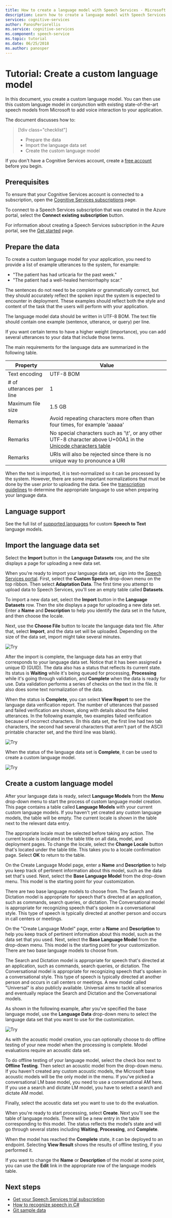 ```yaml
---
title: How to create a language model with Speech Services - Microsoft Cognitive Services
description: Learn how to create a language model with Speech Services in Microsoft Cognitive Services.
services: cognitive-services
author: PanosPeriorellis
ms.service: cognitive-services
ms.component: speech-service
ms.topic: tutorial
ms.date: 06/25/2018
ms.author: panosper
---
```


# Tutorial: Create a custom language model

In this document, you create a custom language model. You can then use this custom language model in conjunction with existing state-of-the-art speech models from Microsoft to add voice interaction to your application.

The document discusses how to:
> [!div class="checklist"]
> * Prepare the data
> * Import the language data set
> * Create the custom language model

If you don't have a Cognitive Services account, create a [free account](https://azure.microsoft.com/try/cognitive-services/) before you begin.

## Prerequisites

To ensure that your Cognitive Services account is connected to a subscription, open the [Cognitive Services subscriptions](https://customspeech.ai/Subscriptions) page.

To connect to a Speech Services subscription that was created in the Azure portal, select the **Connect existing subscription** button.

For information about creating a Speech Services subscription in the Azure portal, see the [Get started](get-started.md) page.

## Prepare the data

To create a custom language model for your application, you need to provide a list of example utterances to the system, for example:

*   "The patient has had urticaria for the past week."
*   "The patient had a well-healed herniorrhaphy scar."

The sentences do not need to be complete or grammatically correct, but they should accurately reflect the spoken input the system is expected to encounter in deployment. These examples should reflect both the style and content of the task that the users will perform with your application.

The language model data should be written in UTF-8 BOM. The text file should contain one example (sentence, utterance, or query) per line.

If you want certain terms to have a higher weight (importance), you can add several utterances to your data that include those terms. 

The main requirements for the language data are summarized in the following table.

| Property | Value |
|----------|-------|
| Text encoding | UTF-8 BOM|
| # of utterances per line | 1 |
| Maximum file size | 1.5 GB |
| Remarks | Avoid repeating characters more often than four times, for example 'aaaaa'|
| Remarks | No special characters such as '\t', or any other UTF-8 character above U+00A1 in the [Unicode characters table](http://www.utf8-chartable.de/)|
| Remarks | URIs will also be rejected since there is no unique way to pronounce a URI|

When the text is imported, it is text-normalized so it can be processed by the system. However, there are some important normalizations that must be done by the user _prior_ to uploading the data. See the [transcription guidelines](prepare-transcription.md) to determine the appropriate language to use when preparing your language data.

## Language support

See the full list of [supported languages](language-support.md#text-to-speech) for custom **Speech to Text** language models.



## Import the language data set

Select the **Import** button in the **Language Datasets** row, and the site displays a page for uploading a new data set.

When you're ready to import your language data set, sign into the [Speech Services portal](https://customspeech.ai). First, select the **Custom Speech** drop-down menu on the top ribbon. Then select **Adaptation Data**. The first time you attempt to upload data to Speech Services, you'll see an empty table called **Datasets**.

To import a new data set, select the **Import** button in the **Language Datasets** row. Then the site displays a page for uploading a new data set. Enter a **Name** and **Description** to help you identify the data set in the future, and then choose the locale. 

Next, use the **Choose File** button to locate the language data text file. After that, select **Import**, and the data set will be uploaded. Depending on the size of the data set, import might take several minutes.

![Try](media/stt/speech-language-datasets-import.png)

After the import is complete, the language data has an entry that corresponds to your language data set. Notice that it has been assigned a unique ID (GUID). The data also has a status that reflects its current state. Its status is **Waiting** while it's being queued for processing, **Processing** while it's going through validation, and **Complete** when the data is ready for use. Data validation performs a series of checks on the text in the file. It also does some text normalization of the data.

When the status is **Complete**, you can select **View Report** to see the language data verification report. The number of utterances that passed and failed verification are shown, along with details about the failed utterances. In the following example, two examples failed verification because of incorrect characters. (In this data set, the first line had two tab characters, the second had several characters that aren't part of  the ASCII printable character set, and the third line was blank).

![Try](media/stt/speech-language-datasets-report.png)

When the status of the language data set is **Complete**, it can be used to create a custom language model.

![Try](media/stt/speech-language-datasets.png)

## Create a custom language model

After your language data is ready, select **Language Models** from the **Menu** drop-down menu to start the process of custom language model creation. This page contains a table called **Language Models** with your current custom language models. If you haven't yet created any custom language models, the table will be empty. The current locale is shown in the table next to the relevant data entry.

The appropriate locale must be selected before taking any action. The current locale is indicated in the table title on all data, model, and deployment pages. To change the locale, select the **Change Locale** button that's located under the table title.  This takes you to a locale confirmation page. Select **OK** to return to the table.

On the Create Language Model page, enter a **Name** and **Description** to help you keep track of pertinent information about this model, such as the data set that's used. Next, select the **Base Language Model** from the drop-down menu. This model is the starting point for your customization. 

There are two base language models to choose from. The Search and Dictation model is appropriate for speech that's directed at an application, such as commands, search queries, or dictation. The Conversational model is appropriate for recognizing speech that's spoken in a conversational style. This type of speech is typically directed at another person and occurs in call centers or meetings. 

On the "Create Language Model" page, enter a **Name** and **Description** to help you keep track of pertinent information about this model, such as the data set that you used. Next, select the **Base Language Model** from the drop-down menu. This model is the starting point for your customization. There are two base language models to choose from. 

The Search and Dictation model is appropriate for speech that's directed at an application, such as commands, search queries, or dictation. The Conversational model is appropriate for recognizing speech that's spoken in a conversational style. This type of speech is typically directed at another person and occurs in call centers or meetings. A new model called "Universal" is also publicly available. Universal aims to tackle all scenarios and eventually replace the Search and Dictation and the Conversational models.

As shown in the following example, after you've specified the base language model, use the **Language Data** drop-down menu to select the language data set that you want to use for the customization.

![Try](media/stt/speech-language-models-create2.png)

As with the acoustic model creation, you can optionally choose to do offline testing of your new model when the processing is complete. Model evaluations require an acoustic data set.

To do offline testing of your language model, select the check box next to **Offline Testing**. Then select an acoustic model from the drop-down menu. If you haven't created any custom acoustic models, the Microsoft base acoustic models will be the only model in the menu. If you've picked a conversational LM base model, you need to use a conversational AM here. If you use a search and dictate LM model, you have to select a search and dictate AM model.

Finally, select the acoustic data set you want to use to do the evaluation.

When you're ready to start processing, select **Create**. Next you'll see the table of language models. There will be a new entry in the table corresponding to this model. The status reflects the model’s state and will go through several states including **Waiting**, **Processing**, and **Complete**.

When the model has reached the **Complete** state, it can be deployed to an endpoint. Selecting **View Result** shows the results of offline testing, if you performed it.

If you want to change the **Name** or **Description** of the model at some point, you can use the **Edit** link in the appropriate row of the language models table.

## Next steps

- [Get your Speech Services trial subscription](https://azure.microsoft.com/try/cognitive-services/)
- [How to recognize speech in C#](quickstart-csharp-dotnet-windows.md)
- [Git sample data](https://github.com/Microsoft/Cognitive-Custom-Speech-Service)
